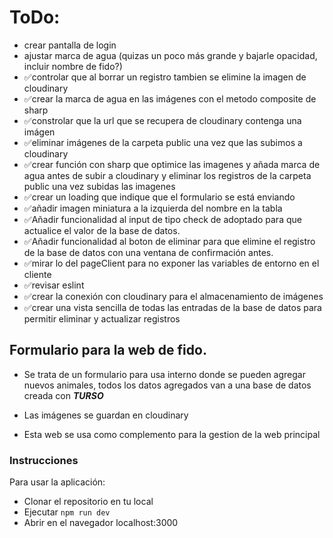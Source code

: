 # ToDo:

- crear pantalla de login
- ajustar marca de agua (quizas un poco más grande y bajarle opacidad, incluir nombre de fido?)
- ✅controlar que al borrar un registro tambien se elimine la imagen de cloudinary
- ✅crear la marca de agua en las imágenes con el metodo composite de sharp
- ✅constrolar que la url que se recupera de cloudinary contenga una imágen
- ✅eliminar imágenes de la carpeta public una vez que las subimos a cloudinary
- ✅crear función con sharp que optimice las imagenes y añada marca de agua antes de subir a cloudinary y eliminar los registros de la carpeta public una vez subidas las imagenes
- ✅crear un loading que indique que el formulario se está enviando
- ✅añadir imagen miniatura a la izquierda del nombre en la tabla
- ✅Añadir funcionalidad al input de tipo check de adoptado para que actualice el valor de la base de datos.
- ✅Añadir funcionalidad al boton de eliminar para que elimine el registro de la base de datos con una ventana de confirmación antes.
- ✅mirar lo del pageClient para no exponer las variables de entorno en el cliente
- ✅revisar eslint
- ✅crear la conexión con cloudinary para el almacenamiento de imágenes
- ✅crear una vista sencilla de todas las entradas de la base de datos para permitir eliminar y actualizar registros

## Formulario para la web de fido.

- Se trata de un formulario para usa interno donde se pueden agregar nuevos animales,
  todos los datos agregados van a una base de datos creada con **_TURSO_**

- Las imágenes se guardan en cloudinary
- Esta web se usa como complemento para la gestion de la web principal

### Instrucciones

Para usar la aplicación:

- Clonar el repositorio en tu local
- Ejecutar `npm run dev`
- Abrir en el navegador localhost:3000
